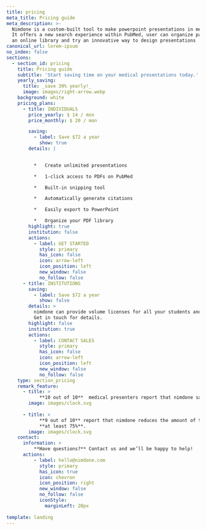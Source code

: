 ```yaml
---
title: pricing
meta_title: Pricing guide
meta_description: >-
  Nimdone is a custom-built tool to make powerpoint presentations in medicine.
  It offers a new search experience within PubMed, user can organize papers into
  an online library and try an innovative way to design presentations
canonical_url: lorem-ipsum
no_index: false
sections:
  - section_id: pricing
    title: Pricing guide
    subtitle: 'Start saving time on your medical presentations today.'
    yearly_saving: 
      title: _save 30% yearly!_
      image: images/right-arrow.webp
    background: white
    pricing_plans:
      - title: INDIVIDUALS
        price_yearly: $ 14 / mon
        price_monthly: $ 20 / mon

        saving:
          - label: Save $72 a year
            show: true
        details: |
          

          *   Create unlimited presentations

          *   1-click access to PDFs on PubMed

          *   Built-in snipping tool

          *   Automatically generate citations

          *   Easily export to PowerPoint

          *   Organize your PDF library
        highlight: true
        institution: false
        actions:
          - label: GET STARTED
            style: primary
            has_icon: false
            icon: arrow-left
            icon_position: left
            new_window: false
            no_follow: false
      - title: INSTITUTIONS
        saving:
          - label: Save $72 a year
            show: false
        details: >
          nimdone can provide volume licenses for all your students and staff.
          Get in touch for details.
        highlight: false
        institution: true
        actions:
          - label: CONTACT SALES
            style: primary
            has_icon: false
            icon: arrow-left
            icon_position: left
            new_window: false
            no_follow: false
    type: section_pricing
    remark_feature: 
      - title: > 
            **10 out of 10**  medical presenters report that nimdone saves them time. 
        image: images/clock.svg
        
      - title: >
            **9 out of 10** report that nimdone reduces the amount of time they spend making presentations by 
            **at least 75%**.
        image: images/clock.svg
    contact: 
      information: >
          **Have questions?** Contact us and we’ll be happy to help!
      actions:
          - label: hello@nimdone.com
            style: primary
            has_icon: true
            icon: chevron
            icon_position: right
            new_window: false
            no_follow: false
            iconStyle: 
              marginLeft: 20px
    
template: landing
---
```

